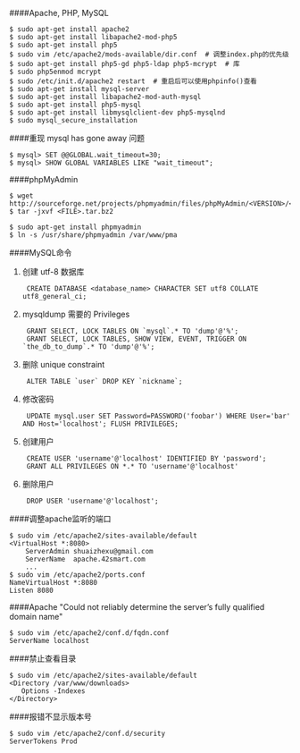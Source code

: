 ####Apache, PHP, MySQL

    $ sudo apt-get install apache2
    $ sudo apt-get install libapache2-mod-php5
    $ sudo apt-get install php5
    $ sudo vim /etc/apache2/mods-available/dir.conf  # 调整index.php的优先级
    $ sudo apt-get install php5-gd php5-ldap php5-mcrypt  # 库
    $ sudo php5enmod mcrypt
    $ sudo /etc/init.d/apache2 restart  # 重启后可以使用phpinfo()查看
    $ sudo apt-get install mysql-server
    $ sudo apt-get install libapache2-mod-auth-mysql
    $ sudo apt-get install php5-mysql
    $ sudo apt-get install libmysqlclient-dev php5-mysqlnd
    $ sudo mysql_secure_installation

####重现 mysql has gone away 问题

    $ mysql> SET @@GLOBAL.wait_timeout=30;
    $ mysql> SHOW GLOBAL VARIABLES LIKE "wait_timeout";

####phpMyAdmin

    $ wget http://sourceforge.net/projects/phpmyadmin/files/phpMyAdmin/<VERSION>/<FILE>.tar.bz2
    $ tar -jxvf <FILE>.tar.bz2
    
    $ sudo apt-get install phpmyadmin
    $ ln -s /usr/share/phpmyadmin /var/www/pma

####MySQL命令

1. 创建 utf-8 数据库

        CREATE DATABASE <database_name> CHARACTER SET utf8 COLLATE utf8_general_ci;

1. mysqldump 需要的 Privileges

        GRANT SELECT, LOCK TABLES ON `mysql`.* TO 'dump'@'%';
        GRANT SELECT, LOCK TABLES, SHOW VIEW, EVENT, TRIGGER ON `the_db_to_dump`.* TO 'dump'@'%';
    
2. 删除 unique constraint

        ALTER TABLE `user` DROP KEY `nickname`;

3. 修改密码

        UPDATE mysql.user SET Password=PASSWORD('foobar') WHERE User='bar' AND Host='localhost'; FLUSH PRIVILEGES;

4. 创建用户

        CREATE USER 'username'@'localhost' IDENTIFIED BY 'password';
        GRANT ALL PRIVILEGES ON *.* TO 'username'@'localhost'

5. 删除用户

        DROP USER 'username'@'localhost';
    
####调整apache监听的端口

    $ sudo vim /etc/apache2/sites-available/default
    <VirtualHost *:8080>
        ServerAdmin shuaizhexu@gmail.com
        ServerName  apache.42smart.com
        ...
    $ sudo vim /etc/apache2/ports.conf
    NameVirtualHost *:8080
    Listen 8080

####Apache "Could not reliably determine the server’s fully qualified domain name"

    $ sudo vim /etc/apache2/conf.d/fqdn.conf
    ServerName localhost

####禁止查看目录

    $ sudo vim /etc/apache2/sites-available/default
    <Directory /var/www/downloads>
       Options -Indexes
    </Directory>

####报错不显示版本号

    $ sudo vim /etc/apache2/conf.d/security
    ServerTokens Prod
